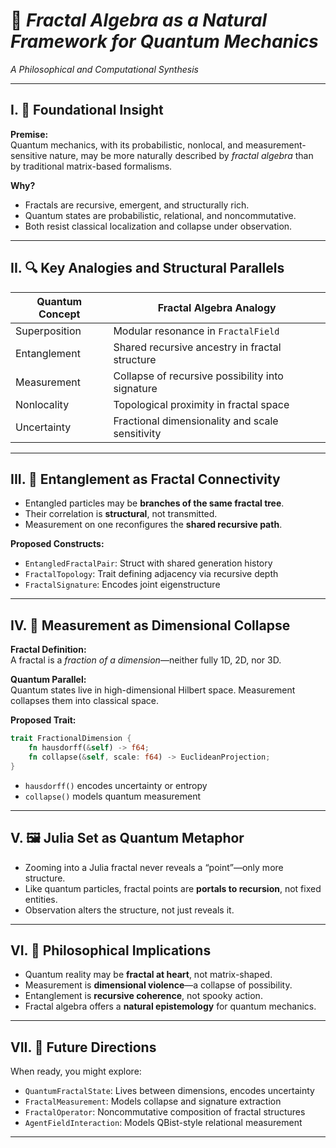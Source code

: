 # 🧠 *Fractal Algebra as a Natural Framework for Quantum Mechanics*  
*A Philosophical and Computational Synthesis*

---

## I. 🌿 Foundational Insight

**Premise:**  
Quantum mechanics, with its probabilistic, nonlocal, and measurement-sensitive nature, may be more naturally described by *fractal algebra* than by traditional matrix-based formalisms.

**Why?**  
- Fractals are recursive, emergent, and structurally rich.
- Quantum states are probabilistic, relational, and noncommutative.
- Both resist classical localization and collapse under observation.

---

## II. 🔍 Key Analogies and Structural Parallels

| Quantum Concept         | Fractal Algebra Analogy                          |
|-------------------------|--------------------------------------------------|
| Superposition           | Modular resonance in `FractalField`              |
| Entanglement            | Shared recursive ancestry in fractal structure   |
| Measurement             | Collapse of recursive possibility into signature |
| Nonlocality             | Topological proximity in fractal space           |
| Uncertainty             | Fractional dimensionality and scale sensitivity  |

---

## III. 🧬 Entanglement as Fractal Connectivity

- Entangled particles may be **branches of the same fractal tree**.
- Their correlation is **structural**, not transmitted.
- Measurement on one reconfigures the **shared recursive path**.

**Proposed Constructs:**
- `EntangledFractalPair`: Struct with shared generation history
- `FractalTopology`: Trait defining adjacency via recursive depth
- `FractalSignature`: Encodes joint eigenstructure

---

## IV. 🔬 Measurement as Dimensional Collapse

**Fractal Definition:**  
A fractal is a *fraction of a dimension*—neither fully 1D, 2D, nor 3D.

**Quantum Parallel:**  
Quantum states live in high-dimensional Hilbert space. Measurement collapses them into classical space.

**Proposed Trait:**
```rust
trait FractionalDimension {
    fn hausdorff(&self) -> f64;
    fn collapse(&self, scale: f64) -> EuclideanProjection;
}
```

- `hausdorff()` encodes uncertainty or entropy
- `collapse()` models quantum measurement

---

## V. 🖼️ Julia Set as Quantum Metaphor

- Zooming into a Julia fractal never reveals a “point”—only more structure.
- Like quantum particles, fractal points are **portals to recursion**, not fixed entities.
- Observation alters the structure, not just reveals it.

---

## VI. 🧠 Philosophical Implications

- Quantum reality may be **fractal at heart**, not matrix-shaped.
- Measurement is **dimensional violence**—a collapse of possibility.
- Entanglement is **recursive coherence**, not spooky action.
- Fractal algebra offers a **natural epistemology** for quantum mechanics.

---

## VII. 🧪 Future Directions

When ready, you might explore:

- `QuantumFractalState`: Lives between dimensions, encodes uncertainty
- `FractalMeasurement`: Models collapse and signature extraction
- `FractalOperator`: Noncommutative composition of fractal structures
- `AgentFieldInteraction`: Models QBist-style relational measurement

---
